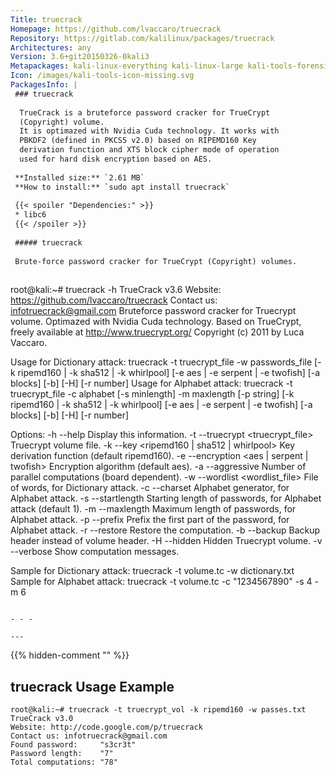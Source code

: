 ```yaml
---
Title: truecrack
Homepage: https://github.com/lvaccaro/truecrack
Repository: https://gitlab.com/kalilinux/packages/truecrack
Architectures: any
Version: 3.6+git20150326-0kali3
Metapackages: kali-linux-everything kali-linux-large kali-tools-forensics kali-tools-gpu kali-tools-passwords kali-tools-respond 
Icon: /images/kali-tools-icon-missing.svg
PackagesInfo: |
 ### truecrack
 
  TrueCrack is a bruteforce password cracker for TrueCrypt
  (Copyright) volume.
  It is optimazed with Nvidia Cuda technology. It works with
  PBKDF2 (defined in PKCS5 v2.0) based on RIPEMD160 Key
  derivation function and XTS block cipher mode of operation
  used for hard disk encryption based on AES.
 
 **Installed size:** `2.61 MB`  
 **How to install:** `sudo apt install truecrack`  
 
 {{< spoiler "Dependencies:" >}}
 * libc6 
 {{< /spoiler >}}
 
 ##### truecrack
 
 Brute-force password cracker for TrueCrypt (Copyright) volumes.
 
 ```
 root@kali:~# truecrack -h
 TrueCrack v3.6
 Website: https://github.com/lvaccaro/truecrack
 Contact us: infotruecrack@gmail.com
 Bruteforce password cracker for Truecrypt volume. Optimazed with Nvidia Cuda technology.
 Based on TrueCrypt, freely available at http://www.truecrypt.org/
 Copyright (c) 2011 by Luca Vaccaro.
 
 Usage for Dictionary attack:
  truecrack -t truecrypt_file -w passwords_file [-k ripemd160 | -k sha512 | -k whirlpool] [-e aes | -e serpent | -e twofish] [-a blocks] [-b] [-H] [-r number]
 Usage for Alphabet attack:
  truecrack -t truecrypt_file -c alphabet [-s minlength] -m maxlength [-p string] [-k ripemd160 | -k sha512 | -k whirlpool] [-e aes | -e serpent | -e twofish] [-a blocks] [-b] [-H] [-r number]
 
 Options:
  -h --help					Display this information.
  -t --truecrypt <truecrypt_file>		Truecrypt volume file.
  -k --key <ripemd160 | sha512 | whirlpool>	Key derivation function (default ripemd160).
  -e --encryption <aes | serpent | twofish>	Encryption algorithm (default aes).
  -a --aggressive <blocks>			Number of parallel computations (board dependent).
  -w --wordlist <wordlist_file>			File of words, for Dictionary attack.
  -c --charset <alphabet>			Alphabet generator, for Alphabet attack.
  -s --startlength <minlength>			Starting length of passwords, for Alphabet attack (default 1).
  -m --maxlength <maxlength>			Maximum length of passwords, for Alphabet attack.
  -p --prefix <string>				Prefix the first part of the password, for Alphabet attack.
  -r --restore <number>				Restore the computation.
  -b --backup					Backup header instead of volume header.
  -H --hidden					Hidden Truecrypt volume.
  -v --verbose					Show computation messages.
 
 Sample for Dictionary attack:
  truecrack -t volume.tc -w dictionary.txt 
 Sample for Alphabet attack:
  truecrack -t volume.tc -c "1234567890" -s 4 -m 6
 ```
 
 - - -
 
---
```

{{% hidden-comment "<!--Do not edit anything above this line-->" %}}

## truecrack Usage Example

```
root@kali:~# truecrack -t truecrypt_vol -k ripemd160 -w passes.txt
TrueCrack v3.0
Website: http://code.google.com/p/truecrack
Contact us: infotruecrack@gmail.com
Found password:     "s3cr3t"
Password length:    "7"
Total computations: "78"
```
